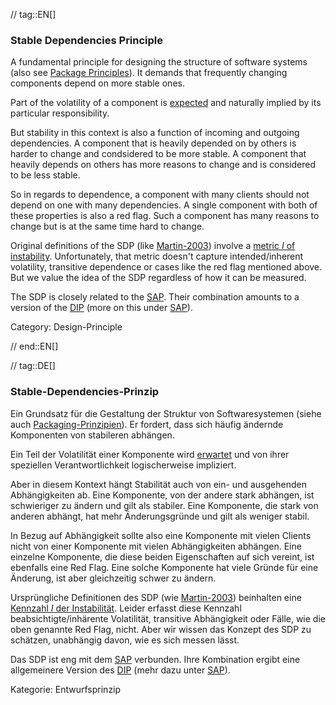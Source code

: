 // tag::EN[]
### Stable Dependencies Principle

A fundamental principle for designing the structure of software systems (also see [Package Principles](#term-package-principles)). It demands that frequently changing components depend on more stable ones.

Part of the volatility of a component is [expected](#term-common-closure-principle) and naturally implied by its particular responsibility.

But stability in this context is also a function of incoming and outgoing dependencies. A component that is heavily depended on by others is harder to change and condsidered to be more stable. A component that heavily depends on others has more reasons to change and is considered to be less stable.

So in regards to dependence, a component with many clients should not depend on one with many dependencies. A single component with both of these properties is also a red flag. Such a component has many reasons to change but is at the same time hard to change.

Original definitions of the SDP (like [Martin-2003](#ref-martin-2003)) involve a [metric *I* of instability](https://en.wikipedia.org/wiki/Software_package_metrics). Unfortunately, that metric doesn't capture intended/inherent volatility, transitive dependence or cases like the red flag mentioned above. But we value the idea of the SDP regardless of how it can be measured.

The SDP is closely related to the [SAP](#term-stable-abstractions-principle). Their combination amounts to a version of the [DIP](#term-dependency-inversion) (more on this under [SAP](#term-stable-abstractions-principle)).

Category: Design-Principle

// end::EN[]

// tag::DE[]
### Stable-Dependencies-Prinzip

Ein Grundsatz für die Gestaltung der Struktur von Softwaresystemen
(siehe auch [Packaging-Prinzipien](#term-package-principles)). Er fordert, dass
sich häufig ändernde Komponenten von stabileren abhängen.

Ein Teil der Volatilität einer Komponente wird
[erwartet](#term-common-closure-principle) und von ihrer speziellen Verantwortlichkeit
logischerweise impliziert.

Aber in diesem Kontext hängt Stabilität auch von ein- und ausgehenden
Abhängigkeiten ab. Eine Komponente, von der andere stark abhängen, ist
schwieriger zu ändern und gilt als stabiler. Eine Komponente, die
stark von anderen abhängt, hat mehr Änderungsgründe und gilt als
weniger stabil.

In Bezug auf Abhängigkeit sollte also eine Komponente mit vielen
Clients nicht von einer Komponente mit vielen Abhängigkeiten abhängen.
Eine einzelne Komponente, die diese beiden Eigenschaften auf sich
vereint, ist ebenfalls eine Red Flag. Eine solche Komponente hat viele
Gründe für eine Änderung, ist aber gleichzeitig schwer zu ändern.

Ursprüngliche Definitionen des SDP (wie [Martin-2003](#ref-martin-2003))
beinhalten eine [Kennzahl *I* der
Instabilität](https://en.wikipedia.org/wiki/Software_package_metrics).
Leider erfasst diese Kennzahl beabsichtigte/inhärente Volatilität,
transitive Abhängigkeit oder Fälle, wie die oben genannte Red Flag,
nicht. Aber wir wissen das Konzept des SDP zu schätzen, unabhängig
davon, wie es sich messen lässt.



Das SDP ist eng mit dem [SAP](#term-stable-abstractions-principle) verbunden. Ihre
Kombination ergibt eine allgemeinere Version des [DIP](#term-dependency-inversion)
(mehr dazu unter [SAP](#term-stable-abstractions-principle)).

Kategorie: Entwurfsprinzip
